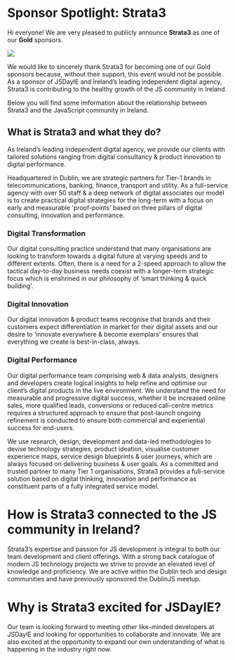 # Sponsor Spotlight: Strata3

Hi everyone! We are very pleased to publicly announce **Strata3** as one of our **Gold** sponsors.

![](https://jsdayie.azureedge.net/data/media/blog/blog_post_12.png)

We would like to sincerely thank Strata3 for becoming one of our Gold sponsors because, without their support, this event would not be possible. As a sponsor of JSDayIE and Ireland’s leading independent digital agency, Strata3 is contributing to the healthy growth of the JS community in Ireland.

Below you will find some imformation about the relationship between Strata3 and the JavaScript community in Ireland.

## What is Strata3 and what they do?

As Ireland’s leading independent digital agency, we provide our clients with tailored solutions ranging from digital consultancy & product innovation to digital performance.

Headquartered in Dublin, we are strategic partners for Tier-1 brands in telecommunications, banking, finance, transport and utility. As a full-service agency with over 50 staff & a deep network of digital associates our model is to create practical digital strategies for the long-term with a focus on early and measurable 'proof-points’ based on three pillars of digital consulting, innovation and performance.

### Digital Transformation

Our digital consulting practice understand that many organisations are looking to transform towards a digital future at varying speeds and to different extents. Often, there is a need for a 2-speed approach to allow the tactical day-to-day business needs coexist with a longer-term strategic focus which is enshrined in our philosophy of ‘smart thinking & quick building’.

### Digital Innovation

Our digital innovation & product teams recognise that brands and their customers expect differentiation in market for their digital assets and our desire to ‘innovate everywhere & become exemplars’ ensures that everything we create is best-in-class, always.

### Digital Performance

Our digital performance team comprising web & data analysts, designers and developers create logical insights to help refine and optimise our client’s digital products in the live environment. We understand the need for measurable and progressive digital success, whether it be increased online sales, more qualified leads, conversions or reduced call-centre metrics requires a structured approach to ensure that post-launch ongoing refinement is conducted to ensure both commercial and experiential success for end-users.

We use research, design, development and data-led methodologies to devise technology strategies, product ideation, visualise customer experience maps, service design blueprints & user journeys, which are always focused on delivering business & user goals. As a committed and trusted partner to many Tier 1 organisations, Strata3 provides a full-service solution based on digital thinking, innovation and performance as constituent parts of a fully integrated service model.

# How is Strata3 connected to the JS community in Ireland?

Strata3’s expertise and passion for JS development is integral to both our team development and client offerings. With a strong back catalogue of modern JS technology projects we strive to provide an elevated level of knowledge and proficiency. We are active within the Dublin tech and design communities and have previously sponsored the DublinJS meetup.

# Why is Strata3 excited for JSDayIE?

Our team is looking forward to meeting other like-minded developers at JSDayIE and looking for opportunities to collaborate and innovate. We are also excited at the opportunity to expand our own understanding of what is happening in the industry right now.
